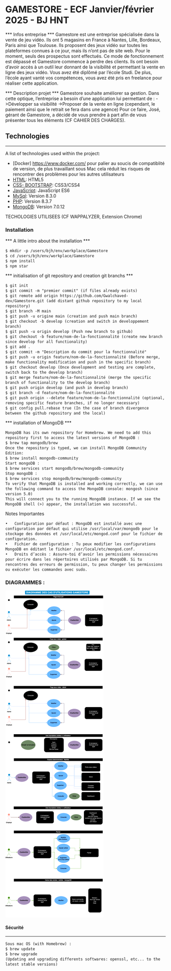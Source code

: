 # GAMESTORE - ECF Janvier/février 2025 - BJ HNT

*** Infos entreprise ***
Gamestore est une entreprise spécialisée dans la vente de jeu vidéo. Ils ont 5 magasins en
France à Nantes, Lille, Bordeaux, Paris ainsi que Toulouse.
Ils proposent des jeux vidéo sur toutes les plateformes connues à ce jour, mais ils n’ont pas de
site web. Pour le moment, seuls des prospectus sont effectués. Ce mode de fonctionnement
est dépassé et Gamestore commence à perdre des clients. Ils ont besoin d’avoir accès à un outil leur donnant de la visibilité et permettant la vente en ligne des jeux vidéo.
Vous avez été diplômé par l’école Studi. De plus, l’école ayant vanté vos compétences, vous
avez été pris en freelance pour réaliser cette application.

*** Description projet ***
Gamestore souhaite améliorer sa gestion. Dans cette optique, l’entreprise a besoin d’une
application lui permettant de :
->Développer sa visibilité
->Proposer de la vente en ligne (cependant, le paiement ainsi que le retrait se fera dans
une agence)
Pour ce faire, José, gérant de Gamestore, a décidé de vous prendre à part afin de vous présenter tous les éléments (CF CAHIER DES CHARGES).


## Technologies
***
A list of technologies used within the project:
* [Docker] https://www.docker.com/ pour palier au soucis de compatiblité de version, de plus travaillant sous Mac cela réduit les risques de rencontrer des problèmes pour les autres utilisateurs
* [HTML](https://developer.mozilla.org/fr/docs/Web/HTML): HTML5
* [CSS- BOOTSTRAP](https://getbootstrap.com/): CSS3/CSS4
* [JavaScript](https://developer.mozilla.org/fr/docs/Web/JavaScript): JavaScript ES6
* [MySql](https://www.mysql.com/fr/): Version 8.3.0
* [PHP](https://www.php.net/): Version 8.3.7
* [MongoDB](https://www.mongodb.com/fr-fr): Version 7.0.12

TECHOLOGIES UTILISEES (CF WAPPALYZER, Extension Chrome)

### Installation
*** A little intro about the installation ***
```
$ mkdir -p /users/bjh/env/workplace/Gamestore
$ cd /users/bjh/env/workplace/Gamestore
$ npm install
$ npm star
```
*** initialisation of git repository and creation git branchs ***
```
$ git init
$ git commit -m "premier commit" (if files already exists)
$ git remote add origin https://github.com/Gwalchaved-dev/Gamestore.git (add distant github repository to my local repository)
$ git branch -M main 
$ git push -u origine main (creation and push main branch)
$ git checkout -b develop (creation and switch in developpement branch)
$ git push -u origin develop (Push new branch to github)
$ git checkout -b feature/nom-de-la-fonctionnalité (create new branch since develop for all functionality)
$ git add .
$ git commit -m "Description du commit pour la fonctionnalité"
$ git push -u origin feature/nom-de-la-fonctionnalité (Before merge, make functionality modification and push in the specific branch)
$ git checkout develop (Once development and testing are complete, switch back to the develop branch)
$ git merge feature/nom-de-la-fonctionnalité (merge the specific branch of functionality to the develop branch)
$ git push origin develop (and push in develop branch)
$ git branch -d feature/nom-de-la-fonctionnalité
$ git push origin --delete feature/nom-de-la-fonctionnalité (optional, removing specific feature branches, if no longer necessary)
$ git config pull.rebase true (In the case of branch divergence between the github repository and the local)
```

*** installation of MongoDB ***
```
MongoDB has its own repository for Homebrew. We need to add this repository first to access the latest versions of MongoDB :
$ brew tap mongodb/brew
Once the repository is typed, we can install MongoDB Community Edition:
$ brew install mongodb-community
Start mongoDB :
$ brew services start mongodb/brew/mongodb-community
Stop mongoDB :
$ brew services stop mongodb/brew/mongodb-community
To verify that MongoDB is installed and working correctly, we can use the following command to access the MongoDB console: mongosh (since version 5.0)
This will connect you to the running MongoDB instance. If we see the MongoDB shell (>) appear, the installation was successful.
```

Notes Importantes

	•	Configuration par défaut : MongoDB est installé avec une configuration par défaut qui utilise /usr/local/var/mongodb pour le stockage des données et /usr/local/etc/mongod.conf pour le fichier de configuration.
	•	Fichier de configuration : Tu peux modifier les configurations MongoDB en éditant le fichier /usr/local/etc/mongod.conf.
	•	Droits d’accès : Assure-toi d’avoir les permissions nécessaires pour écrire dans les répertoires utilisés par MongoDB. Si tu rencontres des erreurs de permission, tu peux changer les permissions ou exécuter les commandes avec sudo.




### DIAGRAMMES :

![Cas d'utilisation](/images/Diagramme%20cas%20utilisations%20Gamestore.drawio.png)

#### Sécurité
*** 
```
Sous mac OS (with Homebrew) :
$ brew update
$ brew upgrade
(Updating and upgrading differents softwares: openssl, etc... to the latest stable versions)
```


